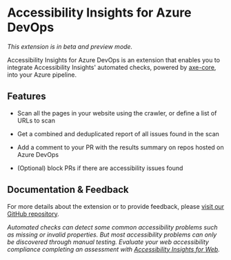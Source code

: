 <!--
Copyright (c) Microsoft Corporation. All rights reserved.
Licensed under the MIT License.
-->

# Accessibility Insights for Azure DevOps

_This extension is in beta and preview mode._

Accessibility Insights for Azure DevOps is an extension that enables you to integrate Accessibility Insights' automated checks, powered by [axe-core](https://github.com/dequelabs/axe-core), into your Azure pipeline.

## Features

-   Scan all the pages in your website using the crawler, or define a list of URLs to scan

-   Get a combined and deduplicated report of all issues found in the scan

-   Add a comment to your PR with the results summary on repos hosted on Azure DevOps

-   (Optional) block PRs if there are accessibility issues found

## Documentation & Feedback

For more details about the extension or to provide feedback, please [visit our GitHub repository](https://github.com/microsoft/accessibility-insights-action).

_Automated checks can detect some common accessibility problems such as missing or invalid properties. But most accessibility problems can only be discovered through manual testing. Evaluate your web accessibility compliance completing an assessment with [Accessibility Insights for Web](https://accessibilityinsights.io/docs/en/web/overview/)._

